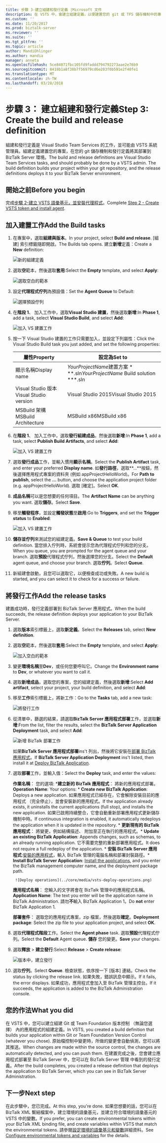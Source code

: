 ```yaml
---
title: 步驟 3-建立組建和發行定義 |Microsoft 文件
description: 在 VSTS 中，會建立組建定義，以便建置您的 git 或 TFS 儲存機制中的專案，然後建立要部署 BizTalk Server 應用程式的發行定義
ms.custom: ''
ms.date: 11/20/2017
ms.prod: biztalk-server
ms.reviewer: ''
ms.suite: ''
ms.tgt_pltfrm: ''
ms.topic: article
author: MandiOhlinger
ms.author: mandia
manager: anneta
ms.openlocfilehash: 5ce84071fbc105fd9faddd794792273aae2e76b9
ms.sourcegitcommit: 8418b1a8f38b7f56979cd6e203f0b591e2f40fe1
ms.translationtype: MT
ms.contentlocale: zh-TW
ms.lasthandoff: 03/28/2018
---
```

# <a name="step-3-create-the-build-and-release-definition"></a><span data-ttu-id="909e3-103">步驟 3： 建立組建和發行定義</span><span class="sxs-lookup"><span data-stu-id="909e3-103">Step 3: Create the build and release definition</span></span>

<span data-ttu-id="909e3-104">組建和發行定義是 Visual Studio Team Services 的工作，並可能由 VSTS 系統管理員。組建定義建置您的專案，在您的 git 儲存機制和發行定義將其部署到 BizTalk Server 環境。</span><span class="sxs-lookup"><span data-stu-id="909e3-104">The build and release definitions are Visual Studio Team Services tasks, and should probably be done by a VSTS admin. The build definition builds your project within your git repository, and the release definitions deploys it to your BizTalk Server environment.</span></span> 

## <a name="before-you-begin"></a><span data-ttu-id="909e3-105">開始之前</span><span class="sxs-lookup"><span data-stu-id="909e3-105">Before you begin</span></span>
<span data-ttu-id="909e3-106">完成[步驟 2-建立 VSTS 語彙基元，並安裝代理程式](feature-pack-create-vsts-token.md)。</span><span class="sxs-lookup"><span data-stu-id="909e3-106">Complete [Step 2 - Create VSTS token and install agent](feature-pack-create-vsts-token.md).</span></span>

## <a name="add-the-build-tasks"></a><span data-ttu-id="909e3-107">加入建置工作</span><span class="sxs-lookup"><span data-stu-id="909e3-107">Add the Build tasks</span></span>
1. <span data-ttu-id="909e3-108">在專案中，選取**組建與版本**。</span><span class="sxs-lookup"><span data-stu-id="909e3-108">In your project, select **Build and release**.</span></span> <span data-ttu-id="909e3-109">[組建] 索引標籤隨即開啟。</span><span class="sxs-lookup"><span data-stu-id="909e3-109">The Builds tab opens.</span></span> <span data-ttu-id="909e3-110">建立**新增**定義：</span><span class="sxs-lookup"><span data-stu-id="909e3-110">Create a **New** definition:</span></span>

    ![新的組建定義](../core/media/vsts-new-definition.png)

2. <span data-ttu-id="909e3-112">選取**空**範本，然後選取**套用**:</span><span class="sxs-lookup"><span data-stu-id="909e3-112">Select the **Empty** template, and select **Apply**:</span></span>  

    ![選取空白的範本](../core/media/vsts-emtpy-template.png)
 
3. <span data-ttu-id="909e3-114">設定**代理程式佇列**為預設值：</span><span class="sxs-lookup"><span data-stu-id="909e3-114">Set the **Agent Queue** to Default:</span></span> 

    ![選擇預設佇列](../core/media/vsts-select-agent-queue.png)

4. <span data-ttu-id="909e3-116">在**階段 1**、 加入工作中，選取**Visual Studio 建置**，然後選取**新增**:</span><span class="sxs-lookup"><span data-stu-id="909e3-116">In **Phase 1**, add a task, select **Visual Studio Build**, and select **Add**:</span></span>

    ![加入 VS 建置工作](../core/media/vsts-add-visual-studio-task.png)

5. <span data-ttu-id="909e3-118">按一下 Visual Studio 建置的工作只需要加入，並設定下列屬性：</span><span class="sxs-lookup"><span data-stu-id="909e3-118">Click the Visual Studio Build task you just added, and set the following properties:</span></span>  

    | <span data-ttu-id="909e3-119">屬性</span><span class="sxs-lookup"><span data-stu-id="909e3-119">Property</span></span> | <span data-ttu-id="909e3-120">設定為</span><span class="sxs-lookup"><span data-stu-id="909e3-120">Set to</span></span> |
    | --- | --- | 
    | <span data-ttu-id="909e3-121">顯示名稱</span><span class="sxs-lookup"><span data-stu-id="909e3-121">Display name</span></span> | <span data-ttu-id="909e3-122">*YourProjectName*建置方案 \* \*\*.sln</span><span class="sxs-lookup"><span data-stu-id="909e3-122">*YourProjectName* Build solution \*\*\*.sln</span></span> | 
    | <span data-ttu-id="909e3-123">Visual Studio 版本</span><span class="sxs-lookup"><span data-stu-id="909e3-123">Visual Studio version</span></span> | <span data-ttu-id="909e3-124">Visual Studio 2015</span><span class="sxs-lookup"><span data-stu-id="909e3-124">Visual Studio 2015</span></span> | 
    | <span data-ttu-id="909e3-125">MSBuild 架構</span><span class="sxs-lookup"><span data-stu-id="909e3-125">MSBuild Architecture</span></span> | <span data-ttu-id="909e3-126">MSBuild x86</span><span class="sxs-lookup"><span data-stu-id="909e3-126">MSBuild x86</span></span> | 

6. <span data-ttu-id="909e3-127">在**階段 1**、 加入工作中，選取**發行組建成品**，然後選取**新增**:</span><span class="sxs-lookup"><span data-stu-id="909e3-127">In **Phase 1**, add a task, select **Publish Build Artifacts**, and select **Add**:</span></span> 

    ![加入 VS 建置工作](../core/media/vsts-add-publish-build-task.png)

7. <span data-ttu-id="909e3-129">選取**發行成品**工作，並輸入慣用**顯示名稱**。</span><span class="sxs-lookup"><span data-stu-id="909e3-129">Select the **Publish Artifact** task, and enter your preferred **Display name**.</span></span> <span data-ttu-id="909e3-130">如**發行路徑**，選取**...**按鈕，然後選擇應用程式專案的資料夾 (例如 appProjectHelloWorld)。</span><span class="sxs-lookup"><span data-stu-id="909e3-130">For **Path to publish**, select the **...**  button, and choose the application project folder (e.g. appProjectHelloWorld).</span></span> <span data-ttu-id="909e3-131">選取 [確定]。</span><span class="sxs-lookup"><span data-stu-id="909e3-131">Select **OK**.</span></span>

8. <span data-ttu-id="909e3-132">**成品名稱**可以是您想要的任何項目。</span><span class="sxs-lookup"><span data-stu-id="909e3-132">The **Artifact Name** can be anything you want.</span></span> <span data-ttu-id="909e3-133">選取**儲存**。</span><span class="sxs-lookup"><span data-stu-id="909e3-133">Select **Save**.</span></span> 

9. <span data-ttu-id="909e3-134">移至**觸發程序**，並設定**觸發狀態**至**啟用**:</span><span class="sxs-lookup"><span data-stu-id="909e3-134">Go to **Triggers**, and set the **Trigger status** to **Enabled**:</span></span>  

    ![加入 VS 建置工作](../core/media/vsts-continuous-integration.png)

10. <span data-ttu-id="909e3-136">**儲存並佇列**來測試您的組建定義。</span><span class="sxs-lookup"><span data-stu-id="909e3-136">**Save & Queue** to test your build definition.</span></span> <span data-ttu-id="909e3-137">當您排入佇列時，系統會提示您為代理程式佇列和您的分支。</span><span class="sxs-lookup"><span data-stu-id="909e3-137">When you queue, you are prompted for the agent queue and your branch.</span></span> <span data-ttu-id="909e3-138">選取**預設**代理程式佇列，然後選擇您的分支。</span><span class="sxs-lookup"><span data-stu-id="909e3-138">Select the **Default** agent queue, and choose your branch.</span></span> <span data-ttu-id="909e3-139">選取**佇列**。</span><span class="sxs-lookup"><span data-stu-id="909e3-139">Select **Queue**.</span></span>  

11. <span data-ttu-id="909e3-140">新組建會啟動，且您可以選取它，以便檢查成功或失敗。</span><span class="sxs-lookup"><span data-stu-id="909e3-140">A new build is started, and you can select it to check for a success or failure.</span></span> 

## <a name="add-the-release-tasks"></a><span data-ttu-id="909e3-141">將發行工作</span><span class="sxs-lookup"><span data-stu-id="909e3-141">Add the release tasks</span></span>

<span data-ttu-id="909e3-142">建置成功時，發行定義部署到 BizTalk Server 應用程式。</span><span class="sxs-lookup"><span data-stu-id="909e3-142">When the build succeeds, the release definition deploys your application to your BizTalk Server.</span></span> 

1. <span data-ttu-id="909e3-143">選取**版本**索引標籤上，選取**新定義**。</span><span class="sxs-lookup"><span data-stu-id="909e3-143">Select the **Releases** tab, select **New definition**.</span></span> 

2. <span data-ttu-id="909e3-144">選取**空**範本，然後選取**套用**:</span><span class="sxs-lookup"><span data-stu-id="909e3-144">Select the **Empty** template, and select **Apply**:</span></span>

    ![加入空白的範本](../core/media/vsts-empty-release-template.png)

3. <span data-ttu-id="909e3-146">變更**環境名稱**至**Dev**，或任何您要呼叫它。</span><span class="sxs-lookup"><span data-stu-id="909e3-146">Change the **Environment name** to **Dev**, or whatever you want to call it.</span></span> 

4. <span data-ttu-id="909e3-147">選取**新增成品**，選取您的專案，您的組建定義，然後選取**新增**:</span><span class="sxs-lookup"><span data-stu-id="909e3-147">Select **Add artifact**, select your project, your build definition, and select **Add**:</span></span> 

5. <span data-ttu-id="909e3-148">移至**工作**索引標籤上，將新工作：</span><span class="sxs-lookup"><span data-stu-id="909e3-148">Go to the **Tasks** tab, add a new task:</span></span> 

    ![將發行工作](../core/media/vsts-new-release-tasks.png)

6. <span data-ttu-id="909e3-150">從清單中，篩選的結果，請選取**BizTalk Server 應用程式部署**工作，並選取**新增**:</span><span class="sxs-lookup"><span data-stu-id="909e3-150">From the list, filter the results, select the **BizTalk Server Application Deployment** task, and select **Add**:</span></span>  

    ![新增 BizTalk 部署工作](../core/media/vsts-biztalk-application-deployment-task.png)

    <span data-ttu-id="909e3-152">如果**BizTalk Server 應用程式部署**ins't 列出，然後將它安裝在[部署 BizTalk 應用程式](https://marketplace.visualstudio.com/items?itemName=ms-biztalk.deploy-biztalk-application)。</span><span class="sxs-lookup"><span data-stu-id="909e3-152">If **BizTalk Server Application Deployment** ins't listed, then install it at [Deploy BizTalk Application](https://marketplace.visualstudio.com/items?itemName=ms-biztalk.deploy-biztalk-application).</span></span>

7. <span data-ttu-id="909e3-153">選取**部署**工作，並輸入值：</span><span class="sxs-lookup"><span data-stu-id="909e3-153">Select the **Deploy** task, and enter the values:</span></span> 

    <span data-ttu-id="909e3-154">**作業名稱**： 您的選項: \***建立新的 BizTalk 應用程式**： 將新的應用程式部署。</span><span class="sxs-lookup"><span data-stu-id="909e3-154">**Operation Name**: Your options: \* **Create new BizTalk Application**: Deploys a new application.</span></span> <span data-ttu-id="909e3-155">如果應用程式已經存在，它會解除安裝目前的應用程式 （完全停止），並會安裝新的應用程式。</span><span class="sxs-lookup"><span data-stu-id="909e3-155">If the application already exists, it uninstalls the current applications (full stop), and installs the new application.</span></span> <span data-ttu-id="909e3-156">如果已啟用持續整合，它會自動重新部署應用程式更新儲存機制中時。</span><span class="sxs-lookup"><span data-stu-id="909e3-156">If continuous integration is enabled, it automatically redeploys the application when it is updated in the repository.</span></span> 
        <span data-ttu-id="909e3-157">\* **更新現有的 BizTalk 應用程式**： 將變更，例如結構描述、 附加至正在執行的應用程式。</span><span class="sxs-lookup"><span data-stu-id="909e3-157">\* **Update an existing BizTalk Application**: Appends changes, such as schemas, to an already running application.</span></span> <span data-ttu-id="909e3-158">它不需要完整的重新部署應用程式。</span><span class="sxs-lookup"><span data-stu-id="909e3-158">It does not require a full redeploy of the application.</span></span>
        <span data-ttu-id="909e3-159">\* **安裝 BizTalk Server 應用程式**:[安裝的應用程式](../core/how-to-install-a-biztalk-application.md)，輸入 BizTalk 管理的電腦名稱和部署封裝路徑。</span><span class="sxs-lookup"><span data-stu-id="909e3-159">\* **Install BizTalk Server Application**: [Install the applications](../core/how-to-install-a-biztalk-application.md), and you enter the BizTalk management computer name, and the deployment package path.</span></span>

        ![Deploy operations](../core/media/vsts-deploy-operations.png)

    <span data-ttu-id="909e3-160">**應用程式名稱**： 您輸入的文字將會在 BizTalk 管理中的應用程式名稱。</span><span class="sxs-lookup"><span data-stu-id="909e3-160">**Application Name**: The text you enter will be the application name in BizTalk Administration.</span></span> <span data-ttu-id="909e3-161">請勿**不**輸入 BizTalk Application 1。</span><span class="sxs-lookup"><span data-stu-id="909e3-161">Do **not** enter BizTalk Application 1.</span></span>

    <span data-ttu-id="909e3-162">**部署套件**： 選取您的應用程式專案，zip 檔案，然後選取**確定**。</span><span class="sxs-lookup"><span data-stu-id="909e3-162">**Deployment package**: Select the zip file to your application project, and select **OK**.</span></span> 

8. <span data-ttu-id="909e3-163">選取**代理程式階段**工作。</span><span class="sxs-lookup"><span data-stu-id="909e3-163">Select the **Agent phase** task.</span></span> <span data-ttu-id="909e3-164">選取**預設**代理程式佇列。</span><span class="sxs-lookup"><span data-stu-id="909e3-164">Select the **Default** Agent queue.</span></span> <span data-ttu-id="909e3-165">**儲存** 您的變更。</span><span class="sxs-lookup"><span data-stu-id="909e3-165">**Save** your changes.</span></span>

9. <span data-ttu-id="909e3-166">選取**釋放** > **建立發行**:</span><span class="sxs-lookup"><span data-stu-id="909e3-166">Select **Release** > **Create release**:</span></span>  

    ![版本中，建立發行](../core/media/vsts-create-release.png)

10. <span data-ttu-id="909e3-168">選取**佇列**。</span><span class="sxs-lookup"><span data-stu-id="909e3-168">Select **Queue**.</span></span> <span data-ttu-id="909e3-169">檢查狀態，依序按一下 [版本] 連結。</span><span class="sxs-lookup"><span data-stu-id="909e3-169">Check the status by clicking the release link.</span></span> <span data-ttu-id="909e3-170">如果失敗，錯誤訊息中顯示。</span><span class="sxs-lookup"><span data-stu-id="909e3-170">If it fails, the error displays.</span></span> <span data-ttu-id="909e3-171">如果成功，應用程式會加入至 BizTalk 管理主控台。</span><span class="sxs-lookup"><span data-stu-id="909e3-171">If it succeeds, the application is added to the BizTalk Administration console.</span></span> 

## <a name="what-you-did"></a><span data-ttu-id="909e3-172">您的作法</span><span class="sxs-lookup"><span data-stu-id="909e3-172">What you did</span></span>

<span data-ttu-id="909e3-173">在 VSTS 中，您可以建立組建 Git 或 Team Foundation 版本控制 （無論您選擇） 內的應用程式的組建定義。</span><span class="sxs-lookup"><span data-stu-id="909e3-173">In VSTS, you created a build definition that builds your application within Git or Team Foundation Version Control (whatever you chose).</span></span> <span data-ttu-id="909e3-174">原始檔控制中變更時，所做的變更會自動偵測，您可以將其推送。</span><span class="sxs-lookup"><span data-stu-id="909e3-174">When changes are made within the source control, the changes are automatically detected, and you can push them.</span></span> <span data-ttu-id="909e3-175">在建置完成之後，您會建立應用程式部署至 BizTalk Server 中，您可以在 BizTalk Server 管理 中看到的發行定義。</span><span class="sxs-lookup"><span data-stu-id="909e3-175">After the build completes, you created a release definition that deploys the application to BizTalk Server, which you can see in BizTalk Server Administration.</span></span> 

## <a name="next-step"></a><span data-ttu-id="909e3-176">下一步</span><span class="sxs-lookup"><span data-stu-id="909e3-176">Next step</span></span>
<span data-ttu-id="909e3-177">在此步驟中，您已完成。</span><span class="sxs-lookup"><span data-stu-id="909e3-177">At this step, you're done.</span></span> <span data-ttu-id="909e3-178">如果您想要的話，您可以在 BizTalk XML 繫結檔案中，建立環境的語彙基元，並建立符合環境的語彙基元的 VSTS 中的變數。</span><span class="sxs-lookup"><span data-stu-id="909e3-178">If you prefer, you can create environmental tokens within your BizTalk XML binding file, and create variables within VSTS that match the environmental tokens.</span></span> <span data-ttu-id="909e3-179">請參閱[設定環境的語彙基元和變數](configure-environmental-tokens-and-variables-for-automatic-deployment.md)詳細資料。</span><span class="sxs-lookup"><span data-stu-id="909e3-179">See [Configure environmental tokens and variables](configure-environmental-tokens-and-variables-for-automatic-deployment.md) for the details.</span></span> 